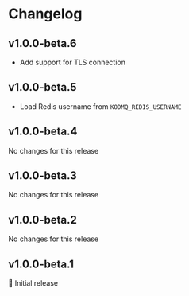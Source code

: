 # Changelog

[//]: # (HeaderEnd)

## v1.0.0-beta.6

- Add support for TLS connection

## v1.0.0-beta.5

- Load Redis username from `KODMQ_REDIS_USERNAME`

## v1.0.0-beta.4

No changes for this release

## v1.0.0-beta.3

No changes for this release

## v1.0.0-beta.2

No changes for this release

## v1.0.0-beta.1

🎉 Initial release
